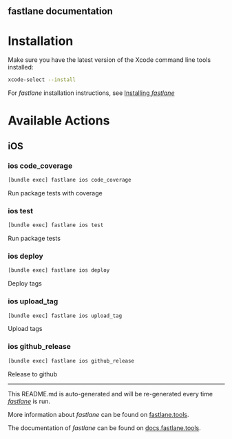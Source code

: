 fastlane documentation
----

# Installation

Make sure you have the latest version of the Xcode command line tools installed:

```sh
xcode-select --install
```

For _fastlane_ installation instructions, see [Installing _fastlane_](https://docs.fastlane.tools/#installing-fastlane)

# Available Actions

## iOS

### ios code_coverage

```sh
[bundle exec] fastlane ios code_coverage
```

Run package tests with coverage

### ios test

```sh
[bundle exec] fastlane ios test
```

Run package tests

### ios deploy

```sh
[bundle exec] fastlane ios deploy
```

Deploy tags

### ios upload_tag

```sh
[bundle exec] fastlane ios upload_tag
```

Upload tags

### ios github_release

```sh
[bundle exec] fastlane ios github_release
```

Release to github

----

This README.md is auto-generated and will be re-generated every time [_fastlane_](https://fastlane.tools) is run.

More information about _fastlane_ can be found on [fastlane.tools](https://fastlane.tools).

The documentation of _fastlane_ can be found on [docs.fastlane.tools](https://docs.fastlane.tools).
